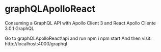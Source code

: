 # graphQLApolloReact
Consuming a GraphQL API with Apollo Client 3 and React
Apollo Cliente 3.0.1
GraphQL 

Go to graphQLApolloReact\api and run 
npm i 
npm start
And then visit:
http://localhost:4000/graphql

